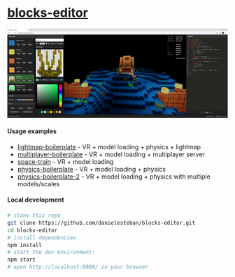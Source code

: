 [blocks-editor](https://blocks-editor.gatunes.com/)
==

[![screenshot](screenshot.png)](https://blocks-editor.gatunes.com/)

#### Usage examples

 * [lightmap-boilerplate](https://lightmap-boilerplate.glitch.me/) - VR + model loading + physics + lightmap
 * [multiplayer-boilerplate](https://multiplayer-boilerplate.glitch.me/) - VR + model loading + multiplayer server
 * [space-train](https://space-train.glitch.me/) - VR + model loading
 * [physics-boilerplate](https://physics-boilerplate.glitch.me/) - VR + model loading + physics
 * [physics-boilerplate-2](https://physics-boilerplate-2.glitch.me/) - VR + model loading + physics with multiple models/scales

#### Local development

```bash
# clone this repo
git clone https://github.com/danielesteban/blocks-editor.git
cd blocks-editor
# install dependencies
npm install
# start the dev environment:
npm start
# open http://localhost:8080/ in your browser
```
